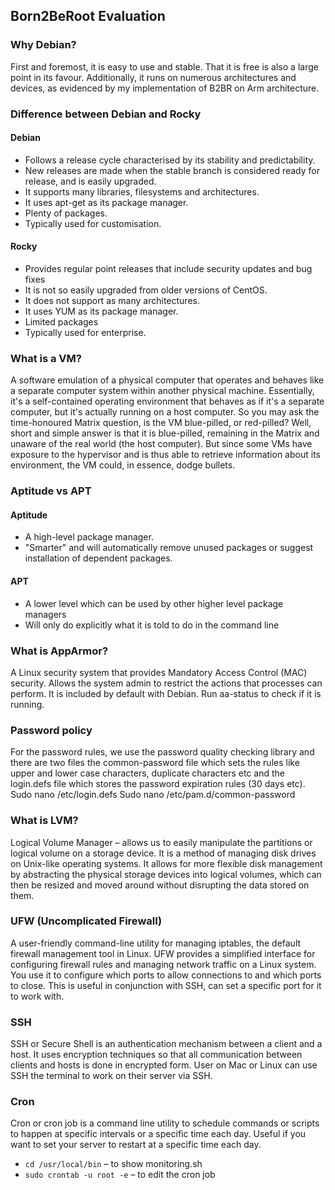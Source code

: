 ## Born2BeRoot Evaluation

### Why Debian?
First and foremost, it is easy to use and stable. That it is free is also a large point in its favour. Additionally, it runs on numerous architectures and devices, as evidenced by my implementation of B2BR on Arm architecture. 

### Difference between Debian and Rocky
#### Debian
- Follows a release cycle characterised by its stability and predictability.
- New releases are made when the stable branch is considered ready for release, and is easily upgraded.
- It supports many libraries, filesystems and architectures.
- It uses apt-get as its package manager.
- Plenty of packages. 
- Typically used for customisation. 
#### Rocky
- Provides regular point releases that include security updates and bug fixes
- It is not so easily upgraded from older versions of CentOS.
- It does not support as many architectures.
- It uses YUM as its package manager.
- Limited packages
- Typically used for enterprise.

### What is a VM?
A software emulation of a physical computer that operates and behaves like a separate computer system within another physical machine. Essentially, it's a self-contained operating environment that behaves as if it's a separate computer, but it's actually running on a host computer. So you may ask the time-honoured Matrix question, is the VM blue-pilled, or red-pilled? Well, short and simple answer is that it is blue-pilled, remaining in the Matrix and unaware of the real world (the host computer). But since some VMs have exposure to the hypervisor and is thus able to retrieve information about its environment, the VM could, in essence, dodge bullets.

### Aptitude vs APT
#### Aptitude
- A high-level package manager.
- "Smarter" and will automatically remove unused packages or suggest installation of dependent packages.
#### APT 
- A lower level which can be used by other higher level package managers
- Will only do explicitly what it is told to do in the command line

### What is AppArmor?
A Linux security system that provides Mandatory Access Control (MAC) security. Allows the system admin to restrict the actions that processes can perform. It is included by default with Debian. Run aa-status to check if it is running.

### Password policy
For the password rules, we use the password quality checking library and there are two files the common-password file which sets the rules like upper and lower case characters, duplicate characters etc and the login.defs file which stores the password expiration rules (30 days etc). Sudo nano /etc/login.defs Sudo nano /etc/pam.d/common-password

### What is LVM?
Logical Volume Manager – allows us to easily manipulate the partitions or logical volume on a storage device. It is a method of managing disk drives on Unix-like operating systems. It allows for more flexible disk management by abstracting the physical storage devices into logical volumes, which can then be resized and moved around without disrupting the data stored on them.

### UFW (Uncomplicated Firewall)
A user-friendly command-line utility for managing iptables, the default firewall management tool in Linux. UFW provides a simplified interface for configuring firewall rules and managing network traffic on a Linux system. You use it to configure which ports to allow connections to and which ports to close. This is useful in conjunction with SSH, can set a specific port for it to work with.

### SSH
SSH or Secure Shell is an authentication mechanism between a client and a host. It uses encryption techniques so that all communication between clients and hosts is done in encrypted form. User on Mac or Linux can use SSH the terminal to work on their server via SSH.

### Cron
Cron or cron job is a command line utility to schedule commands or scripts to happen at specific intervals or a specific time each day. Useful if you want to set your server to restart at a specific time each day.
- <code>cd /usr/local/bin</code> – to show monitoring.sh
- <code>sudo crontab -u root -e</code> – to edit the cron job
